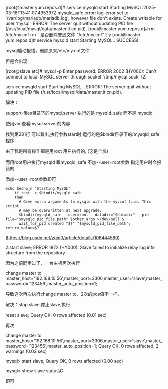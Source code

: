 [root@master yum.repos.d]# service mysqld start
Starting MySQL.2025-03-16T13:41:07.495397Z mysqld_safe error: log-error set to '/var/log/mariadb/mariadb.log', however file don't exists. Create writable for user 'mysql'.
 ERROR! The server quit without updating PID file (/usr/local/mysql/data/master.it.cn.pid).
[root@master yum.repos.d]# rm /etc/my.cnf
rm：是否删除普通文件 "/etc/my.cnf"？y
[root@master yum.repos.d]# service mysqld start
Starting MySQL.. SUCCESS!



mysql启动报错，删除原来/etc/my.cnf文件

但是会出现

[root@slave etc]# mysql -p
Enter password: 
ERROR 2002 (HY000): Can't connect to local MySQL server through socket '/tmp/mysql.sock' (2)

service mysqld start
Starting MySQL... ERROR! The server quit without updating PID file (/usr/local/mysql/data/master.it.cn.pid).

解决：

support-files目录下的mysql.server 执行的是 mysqld_safe 而不是 mysqld

使用vim查看mysql.server的内容

找到第281行 可以看出,执行参数start时,运行的是$bindir目录下的/mysqld_safe 程序

由于我是所有操作都是用root 用户执行的, (这是个坑)

而用root用户执行mysqld 跟mysqld_safe 不加--user=root参数 指定用户时会报错的

添加--user=root参数即可

```
echo $echo_n "Starting MySQL"
    if test -x $bindir/mysqld_safe
    then
      # Give extra arguments to mysqld with the my.cnf file. This script
      # may be overwritten at next upgrade.
      $bindir/mysqld_safe --user=root --datadir="$datadir" --pid-file="$mysqld_pid_file_path" $other_args >/dev/null &
      wait_for_pid created "$!" "$mysqld_pid_file_path"; return_value=$?
```

(https://blog.csdn.net/zqin0/article/details/106444580)







2.start slave;
ERROR 1872 (HY000): Slave failed to initialize relay log info structure from the repository

因为之前同步过了，一台主机再次执行

change master to master_host='192.168.10.56',master_port=3306,master_user='slave',master_password='123456',master_auto_position=1;

导致这次再次执行change master to，2次的pos值不一样，

解决：stop slave 停止slave,执行

reset slave;
Query OK, 0 rows affected (0.01 sec)

再次

change master to master_host='192.168.10.56',master_port=3306,master_user='slave',master_password='123456',master_auto_position=1;
Query OK, 0 rows affected, 2 warnings (0.03 sec)

mysql>  start slave;
Query OK, 0 rows affected (0.00 sec)

mysql> show slave status\G

即可